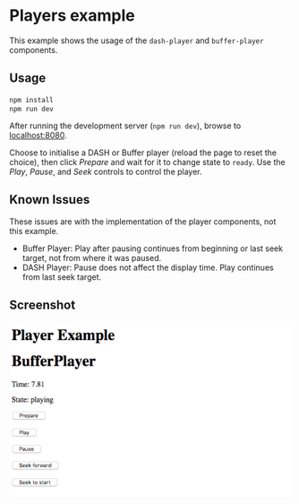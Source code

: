 # Players example

This example shows the usage of the `dash-player` and `buffer-player` components.

## Usage

```
npm install
npm run dev
```

After running the development server (`npm run dev`), browse to [localhost:8080](http://localhost:8080).

Choose to initialise a DASH or Buffer player (reload the page to reset the choice), then click
_Prepare_ and wait for it to change state to `ready`. Use the _Play_, _Pause_, and _Seek_ controls
to control the player.

## Known Issues

These issues are with the implementation of the player components, not this example.

 * Buffer Player: Play after pausing continues from beginning or last seek target, not from where
   it was paused.
 * DASH Player: Pause does not affect the display time. Play continues from last seek target.

## Screenshot

![Screenshot of Players example](screenshot.png)

